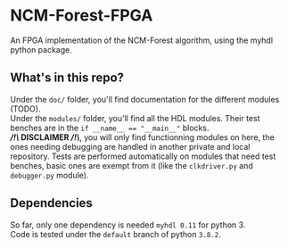 # NCM-Forest-FPGA
An FPGA implementation of the NCM-Forest algorithm, using the myhdl python package.

## What's in this repo? 
Under the `doc/` folder, you'll find documentation for the different modules (TODO).  
Under the `modules/` folder, you'll find all the HDL modules. Their test benches are in the `if __name__ == "__main__"` blocks.  
**_/!\\_ DISCLAIMER _/!\\_**, you will only find functionning modules on here, the ones needing debugging are handled in another private and local repository.
Tests are performed automatically on modules that need test benches, basic ones are exempt from it (like the `clkdriver.py` and `debugger.py` module).

## Dependencies
So far, only one dependency is needed `myhdl 0.11` for python 3.  
Code is tested under the `default` branch of python `3.8.2`.  
